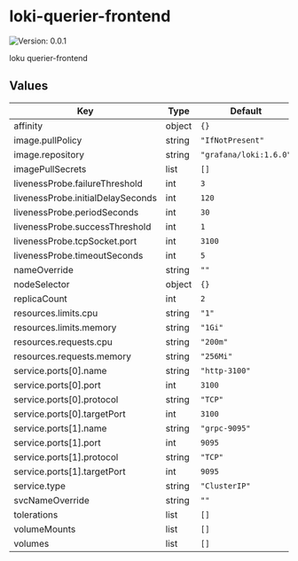 # loki-querier-frontend

![Version: 0.0.1](https://img.shields.io/badge/Version-0.0.1-informational?style=flat-square)

loku querier-frontend

## Values

| Key | Type | Default | Description |
|-----|------|---------|-------------|
| affinity | object | `{}` |  |
| image.pullPolicy | string | `"IfNotPresent"` |  |
| image.repository | string | `"grafana/loki:1.6.0"` |  |
| imagePullSecrets | list | `[]` |  |
| livenessProbe.failureThreshold | int | `3` |  |
| livenessProbe.initialDelaySeconds | int | `120` |  |
| livenessProbe.periodSeconds | int | `30` |  |
| livenessProbe.successThreshold | int | `1` |  |
| livenessProbe.tcpSocket.port | int | `3100` |  |
| livenessProbe.timeoutSeconds | int | `5` |  |
| nameOverride | string | `""` |  |
| nodeSelector | object | `{}` |  |
| replicaCount | int | `2` |  |
| resources.limits.cpu | string | `"1"` |  |
| resources.limits.memory | string | `"1Gi"` |  |
| resources.requests.cpu | string | `"200m"` |  |
| resources.requests.memory | string | `"256Mi"` |  |
| service.ports[0].name | string | `"http-3100"` |  |
| service.ports[0].port | int | `3100` |  |
| service.ports[0].protocol | string | `"TCP"` |  |
| service.ports[0].targetPort | int | `3100` |  |
| service.ports[1].name | string | `"grpc-9095"` |  |
| service.ports[1].port | int | `9095` |  |
| service.ports[1].protocol | string | `"TCP"` |  |
| service.ports[1].targetPort | int | `9095` |  |
| service.type | string | `"ClusterIP"` |  |
| svcNameOverride | string | `""` |  |
| tolerations | list | `[]` |  |
| volumeMounts | list | `[]` |  |
| volumes | list | `[]` |  |
